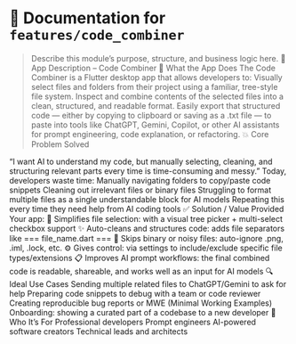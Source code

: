 # 📘 Documentation for `features/code_combiner`

> Describe this module’s purpose, structure, and business logic here.
🧠 App Description – Code Combiner
🔷 What the App Does
The Code Combiner is a Flutter desktop app that allows developers to:
Visually select files and folders from their project using a familiar, tree-style file system.
Inspect and combine contents of the selected files into a clean, structured, and readable format.
Easily export that structured code — either by copying to clipboard or saving as a .txt file — to paste into tools like ChatGPT, Gemini, Copilot, or other AI assistants for prompt engineering, code explanation, or refactoring.
💥 Core Problem Solved

“I want AI to understand my code, but manually selecting, cleaning, and structuring relevant parts every time is time-consuming and messy.”
Today, developers waste time:
Manually navigating folders to copy/paste code snippets
Cleaning out irrelevant files or binary files
Struggling to format multiple files as a single understandable block for AI models
Repeating this every time they need help from AI coding tools
✅ Solution / Value Provided
Your app:
📂 Simplifies file selection: with a visual tree picker + multi-select checkbox support
✨ Auto-cleans and structures code: adds file separators like === file_name.dart ===
🚫 Skips binary or noisy files: auto-ignore .png, .iml, .lock, etc.
⚙️ Gives control: via settings to include/exclude specific file types/extensions
📋 Improves AI prompt workflows: the final combined code is readable, shareable, and works well as an input for AI models
🔍 Ideal Use Cases
Sending multiple related files to ChatGPT/Gemini to ask for help
Preparing code snippets to debug with a team or code reviewer
Creating reproducible bug reports or MWE (Minimal Working Examples)
Onboarding: showing a curated part of a codebase to a new developer
🧰 Who It’s For
Professional developers
Prompt engineers
AI-powered software creators
Technical leads and architects





